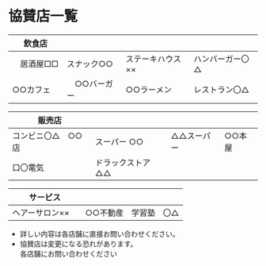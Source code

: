 # 協賛店一覧<br>

|   飲食店    |      |   |      |
| ----    | ---- | ------  |   ---- |
|　居酒屋□□　| スナック○○  | ステーキハウス　×× | ハンバーガー〇△　 | 
|  ○○カフェ　 | 　○○バーガー　 |  ○○ラーメン |レストラン〇△　　  |


| 販売店　　　 |    |  |    |
| ------ | ---- | ----- | -------|
| コンビニ〇△　○○店 | スーパー ○○  |   △△スーパー      |   ○○本屋    |
|  口〇電気| ドラックストア△△  |

| サービス   |      |  |  
|   ------  | ---- | ---- | 
|  ヘアーサロン××　| ○○不動産 | 学習塾　〇△ |   

* 詳しい内容は各店舗に直接お問い合わせください。
* 協賛店は変更になる恐れがあります。<br>
各店舗にお問い合わせください
